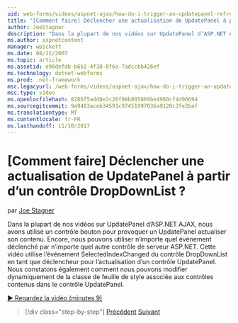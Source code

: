 ```yaml
---
uid: web-forms/videos/aspnet-ajax/how-do-i-trigger-an-updatepanel-refresh-from-a-dropdownlist-control
title: "[Comment faire] Déclencher une actualisation de UpdatePanel à partir d’un contrôle DropDownList ? | Microsoft Docs"
author: JoeStagner
description: "Dans la plupart de nos vidéos sur UpdatePanel d’ASP.NET AJAX, nous avons utilisé un contrôle bouton pour provoquer un UpdatePanel actualiser son contenu. Encore, nous pouvons utiliser n’importe quel événement..."
ms.author: aspnetcontent
manager: wpickett
ms.date: 08/22/2007
ms.topic: article
ms.assetid: e90defdb-b6b1-4f38-8f6a-7adccbb426ef
ms.technology: dotnet-webforms
ms.prod: .net-framework
msc.legacyurl: /web-forms/videos/aspnet-ajax/how-do-i-trigger-an-updatepanel-refresh-from-a-dropdownlist-control
msc.type: video
ms.openlocfilehash: 8286f5add8e2c26f98b895869be4960cf4d96694
ms.sourcegitcommit: 9a9483aceb34591c97451997036a9120c3fe2baf
ms.translationtype: MT
ms.contentlocale: fr-FR
ms.lasthandoff: 11/10/2017
---
```

<a name="how-do-i-trigger-an-updatepanel-refresh-from-a-dropdownlist-control"></a>[Comment faire] Déclencher une actualisation de UpdatePanel à partir d’un contrôle DropDownList ?
====================
par [Joe Stagner](https://github.com/JoeStagner)

Dans la plupart de nos vidéos sur UpdatePanel d’ASP.NET AJAX, nous avons utilisé un contrôle bouton pour provoquer un UpdatePanel actualiser son contenu. Encore, nous pouvons utiliser n’importe quel événement déclenché par n’importe quel autre contrôle de serveur ASP.NET. Cette vidéo utilise l’événement SelectedIndexChanged du contrôle DropDownList en tant que déclencheur pour l’actualisation d’un contrôle UpdatePanel. Nous constatons également comment nous pouvons modifier dynamiquement de la classe de feuille de style associée aux contrôles contenus dans le contrôle UpdatePanel.

[&#9654; Regardez la vidéo (minutes 9)](https://channel9.msdn.com/Blogs/ASP-NET-Site-Videos/how-do-i-trigger-an-updatepanel-refresh-from-a-dropdownlist-control)

>[!div class="step-by-step"]
[Précédent](how-do-i-implement-the-persistent-communications-pattern-using-web-services.md)
[Suivant](how-do-i-create-an-aspnet-ajax-extender-from-scratch.md)
